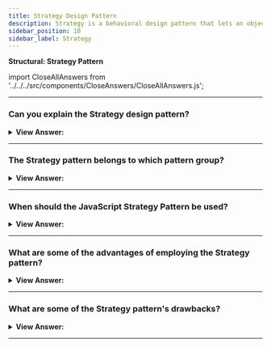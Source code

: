 ```yaml
---
title: Strategy Design Pattern
description: Strategy is a behavioral design pattern that lets an object alter its behavior when its internal state changes. It appears as if the object changed its class.
sidebar_position: 10
sidebar_label: Strategy
---
```


**Structural: Strategy Pattern**

import CloseAllAnswers from '../../../src/components/CloseAnswers/CloseAllAnswers.js';

<CloseAllAnswers />

---

### Can you explain the Strategy design pattern?

<details className='answer'>
  <summary>
    <strong>View Answer:</strong>
  </summary>
  <div>
    <div>
      <strong>Interview Response:</strong> The Strategy pattern encapsulates various algorithms (or strategies) for a specific task. It enables a method to be replaced at runtime with another method (Strategy) without the client knowing it. The Strategy pattern is essentially a collection of interchangeable algorithms.<br/>
    </div>    
    <div>
</div><br />
  <div><strong className="codeExample">Code Example:</strong><br /><br />

<img src="/img/javascript-Strategy.jpg" /><br /><br />

**This pattern's objects are as follows:**

**Context** -- example code: Shipping

- keeps track of the current Strategy object
- provides an interface by which clients can request Strategy computations
- enables clients to adjust their strategy

**Strategy** -- example code: UPS, USPS, FedEx

- implements the algorithm using the Strategy interface

<br/>

```js
let Shipping = function () {
  this.company = '';
};

Shipping.prototype = {
  setStrategy: function (company) {
    this.company = company;
  },

  calculate: function (package) {
    return this.company.calculate(package);
  },
};

let UPS = function () {
  this.calculate = function (package) {
    // calculations...
    return '$45.95';
  };
};

let USPS = function () {
  this.calculate = function (package) {
    // calculations...
    return '$39.40';
  };
};

let Fedex = function () {
  this.calculate = function (package) {
    // calculations...
    return '$43.20';
  };
};

function run() {
  let package = { from: '76712', to: '10012', weigth: 'lkg' };

  // the 3 strategies

  let ups = new UPS();
  let usps = new USPS();
  let fedex = new Fedex();

  let shipping = new Shipping();

  shipping.setStrategy(ups);
  console.log('UPS Strategy: ' + shipping.calculate(package));
  shipping.setStrategy(usps);
  console.log('USPS Strategy: ' + shipping.calculate(package));
  shipping.setStrategy(fedex);
  console.log('Fedex Strategy: ' + shipping.calculate(package));
}

run();

/*

OUTPUT:

UPS Strategy: $45.95
USPS Strategy: $39.40
Fedex Strategy: $43.20

*/
```

</div>
 </div>

</details>

---

### The Strategy pattern belongs to which pattern group?

<details>
  <summary>
    <strong>View Answer:</strong>
  </summary>
  <div>
    <div>
      <strong>Interview Response:</strong> The Strategy pattern is part of the Behavioral design pattern group.
    </div>
  </div>
</details>

---

### When should the JavaScript Strategy Pattern be used?

<details>
  <summary>
    <strong>View Answer:</strong>
  </summary>
  <div>
    <div>
      <strong>Interview Response:</strong> Strategy Pattern Use-Cases.
    </div>
    <br />
    <div></div>

- When you need to employ several algorithms with varying versions, you must construct a concrete class (this may include one or more functions) to implement your algorithm.
- When there are conditional statements around by several connected algorithms
- When the majority of your classes exhibit similar behaviors.

<br />
  </div>
</details>

---

### What are some of the advantages of employing the Strategy pattern?

<details>
  <summary>
    <strong>View Answer:</strong>
  </summary>
  <div>
    <div>
      <strong>Interview Response:</strong> Benefits of the Strategy Pattern
    </div>
    <br />
    <div></div>

- At runtime, you can alter the algorithms utilized within an object.
- You can separate an algorithm's implementation specifics from the code that utilizes it.
- Composition can be used in place of inheritance
- The principle of open/closed. You may implement new tactics without changing the context.

<br />
  </div>
</details>

---

### What are some of the Strategy pattern's drawbacks?

<details>
  <summary>
    <strong>View Answer:</strong>
  </summary>
  <div>
    <div>
      <strong>Interview Response:</strong> Drawbacks of the Strategy Pattern.
    </div>
    <br />
    <div></div>

- If you only have a few algorithms that seldom change, there's no point to complicate the program with new classes and interfaces that come with the pattern.
- Clients must understand the distinctions between tactics in order to choose the best one.
- Many current programming languages feature functional types, which allow you to implement different variants of an algorithm within a collection of anonymous functions. You may then utilize these methods in the same way you would have used Strategy objects, but without cluttering your code with unnecessary classes and interfaces.

<br />
  </div>
</details>

---
